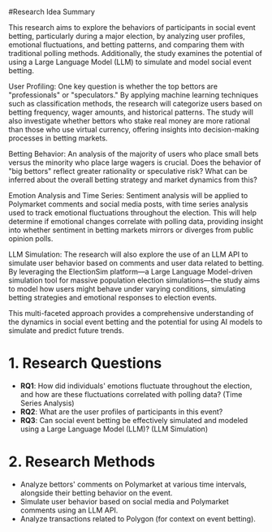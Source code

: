 #Research Idea Summary

This research aims to explore the behaviors of participants in social event betting, particularly during a major election, by analyzing user profiles, emotional fluctuations, and betting patterns, and comparing them with traditional polling methods. Additionally, the study examines the potential of using a Large Language Model (LLM) to simulate and model social event betting.

User Profiling: One key question is whether the top bettors are "professionals" or "speculators." By applying machine learning techniques such as classification methods, the research will categorize users based on betting frequency, wager amounts, and historical patterns. The study will also investigate whether bettors who stake real money are more rational than those who use virtual currency, offering insights into decision-making processes in betting markets.

Betting Behavior: An analysis of the majority of users who place small bets versus the minority who place large wagers is crucial. Does the behavior of "big bettors" reflect greater rationality or speculative risk? What can be inferred about the overall betting strategy and market dynamics from this?

Emotion Analysis and Time Series: Sentiment analysis will be applied to Polymarket comments and social media posts, with time series analysis used to track emotional fluctuations throughout the election. This will help determine if emotional changes correlate with polling data, providing insight into whether sentiment in betting markets mirrors or diverges from public opinion polls.

LLM Simulation: The research will also explore the use of an LLM API to simulate user behavior based on comments and user data related to betting. By leveraging the ElectionSim platform—a Large Language Model-driven simulation tool for massive population election simulations—the study aims to model how users might behave under varying conditions, simulating betting strategies and emotional responses to election events.

This multi-faceted approach provides a comprehensive understanding of the dynamics in social event betting and the potential for using AI models to simulate and predict future trends.


# 1. Research Questions

- **RQ1**: How did individuals' emotions fluctuate throughout the election, and how are these fluctuations correlated with polling data? (Time Series Analysis)
- **RQ2**: What are the user profiles of participants in this event?
- **RQ3**: Can social event betting be effectively simulated and modeled using a Large Language Model (LLM)? (LLM Simulation)

# 2. Research Methods

- Analyze bettors' comments on Polymarket at various time intervals, alongside their betting behavior on the event.
- Simulate user behavior based on social media and Polymarket comments using an LLM API.
- Analyze transactions related to Polygon (for context on event betting).